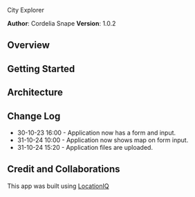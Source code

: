 City Explorer

**Author**: Cordelia Snape
**Version**: 1.0.2

## Overview

<!-- Provide a high level overview of what this application is and why you are building it, beyond the fact that it's an assignment for this class. (i.e. What's your problem domain?) -->

## Getting Started

<!-- What are the steps that a user must take in order to build this app on their own machine and get it running? -->

## Architecture

<!-- Provide a detailed description of the application design. What technologies (languages, libraries, etc) you're using, and any other relevant design information. -->

## Change Log

- 30-10-23 16:00 - Application now has a form and input.
- 31-10-24 10:00 - Application now shows map on form input.
- 31-10-24 15:20 - Application files are uploaded.

## Credit and Collaborations

<!-- Give credit (and a link) to other people or resources that helped you build this application. -->

This app was built using [LocationIQ](https://locationiq.com/)
